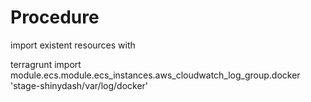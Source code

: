 # Procedure

import existent resources with

terragrunt  import module.ecs.module.ecs_instances.aws_cloudwatch_log_group.docker 'stage-shinydash/var/log/docker'